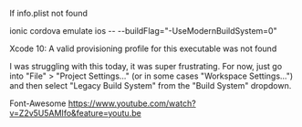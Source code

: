 If info.plist not found

ionic cordova emulate ios -- --buildFlag="-UseModernBuildSystem=0"

Xcode 10: A valid provisioning profile for this executable was not found

I was struggling with this today, it was super frustrating. For now, just go into "File" > "Project Settings..." (or in some cases "Workspace Settings...") and then select "Legacy Build System" from the "Build System" dropdown.


Font-Awesome
https://www.youtube.com/watch?v=Z2v5U5AMIfo&feature=youtu.be